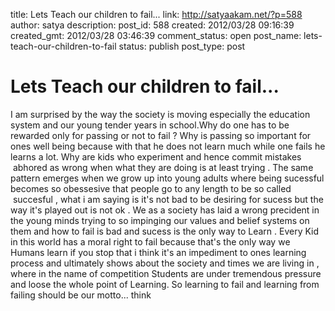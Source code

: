 title: Lets Teach our children to fail...
link: http://satyaakam.net/?p=588
author: satya
description: 
post_id: 588
created: 2012/03/28 09:16:39
created_gmt: 2012/03/28 03:46:39
comment_status: open
post_name: lets-teach-our-children-to-fail
status: publish
post_type: post

# Lets Teach our children to fail...

I am surprised by the way the society is moving especially the education system and our young tender years in school.Why do one has to be rewarded only for passing or not to fail ? Why is passing so important for ones well being because with that he does not learn much while one fails he learns a lot. Why are kids who experiment and hence commit mistakes  abhored as wrong when what they are doing is at least trying . The same pattern emerges when we grow up into young adults where being sucessful becomes so obessesive that people go to any length to be so called  succesful , what i am saying is it's not bad to be desiring for sucess but the way it's played out is not ok . We as a society has laid a wrong precident in the young minds trying to so impinging our values and belief systems on them and how to fail is bad and sucess is the only way to Learn . Every Kid in this world has a moral right to fail because that's the only way we Humans learn if you stop that i think it's an impediment to ones learning process and ultimately shows about the society and times we are living in , where in the name of competition Students are under tremendous pressure and loose the whole point of Learning. So learning to fail and learning from failing should be our motto... think